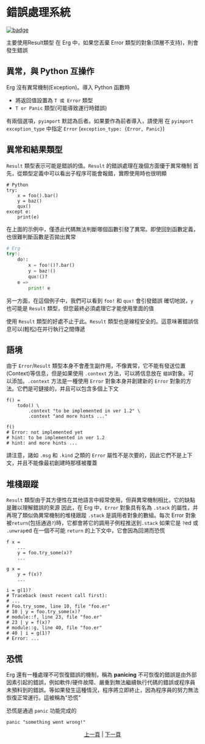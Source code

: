 # 錯誤處理系統

[![badge](https://img.shields.io/endpoint.svg?url=https%3A%2F%2Fgezf7g7pd5.execute-api.ap-northeast-1.amazonaws.com%2Fdefault%2Fsource_up_to_date%3Fowner%3Derg-lang%26repos%3Derg%26ref%3Dmain%26path%3Ddoc/EN/syntax/30_error_handling.md%26commit_hash%3D20aa4f02b994343ab9600317cebafa2b20676467)](https://gezf7g7pd5.execute-api.ap-northeast-1.amazonaws.com/default/source_up_to_date?owner=erg-lang&repos=erg&ref=main&path=doc/EN/syntax/30_error_handling.md&commit_hash=20aa4f02b994343ab9600317cebafa2b20676467)

主要使用Result類型
在 Erg 中，如果您丟棄 Error 類型的對象(頂層不支持)，則會發生錯誤

## 異常，與 Python 互操作

Erg 沒有異常機制(Exception)。導入 Python 函數時

* 將返回值設置為 `T 或 Error` 類型
* `T or Panic` 類型(可能導致運行時錯誤)

有兩個選項，`pyimport` 默認為后者。如果要作為前者導入，請使用
在 `pyimport` `exception_type` 中指定 `Error` (`exception_type: {Error, Panic}`)

## 異常和結果類型

`Result` 類型表示可能是錯誤的值。`Result` 的錯誤處理在幾個方面優于異常機制
首先，從類型定義中可以看出子程序可能會報錯，實際使用時也很明顯

```python,checker_ignore
# Python
try:
    x = foo().bar()
    y = baz()
    qux()
except e:
    print(e)
```

在上面的示例中，僅憑此代碼無法判斷哪個函數引發了異常。即使回到函數定義，也很難判斷函數是否拋出異常

```python
# Erg
try!:
    do!:
        x = foo!()?.bar()
        y = baz!()
        qux!()?
    e =>
        print! e
```

另一方面，在這個例子中，我們可以看到 `foo!` 和 `qux!` 會引發錯誤
確切地說，`y` 也可能是 `Result` 類型，但您最終必須處理它才能使用里面的值

使用 `Result` 類型的好處不止于此。`Result` 類型也是線程安全的。這意味著錯誤信息可以(輕松)在并行執行之間傳遞

## 語境

由于 `Error`/`Result` 類型本身不會產生副作用，不像異常，它不能有發送位置(Context)等信息，但是如果使用 `.context` 方法，可以將信息放在 `錯誤`對象。可以添加。`.context` 方法是一種使用 `Error` 對象本身并創建新的 `Error` 對象的方法。它們是可鏈接的，并且可以包含多個上下文
```python,checker_ignore
f() =
    todo() \
        .context "to be implemented in ver 1.2" \
        .context "and more hints ..."

f()
# Error: not implemented yet
# hint: to be implemented in ver 1.2
# hint: and more hints ...
```

請注意，諸如 `.msg` 和 `.kind` 之類的 `Error` 屬性不是次要的，因此它們不是上下文，并且不能像最初創建時那樣被覆蓋

## 堆棧跟蹤

`Result` 類型由于其方便性在其他語言中經常使用，但與異常機制相比，它的缺點是難以理解錯誤的來源
因此，在 Erg 中，`Error` 對象具有名為 `.stack` 的屬性，并再現了類似偽異常機制的堆棧跟蹤
`.stack` 是調用者對象的數組。每次 Error 對象被`return`(包括通過`?`)時，它都會將它的調用子例程推送到`.stack`
如果它是 `?`ed 或 `.unwrap`ed 在一個不可能 `return` 的上下文中，它會因為回溯而恐慌

```python,checker_ignore
f x =
    ...
    y = foo.try_some(x)?
    ...

g x =
    y = f(x)?
    ...

i = g(1)?
# Traceback (most recent call first):
# ...
# Foo.try_some, line 10, file "foo.er"
# 10 | y = foo.try_some(x)?
# module::f, line 23, file "foo.er"
# 23 | y = f(x)?
# module::g, line 40, file "foo.er"
# 40 | i = g(1)?
# Error: ...
```

## 恐慌

Erg 還有一種處理不可恢復錯誤的機制，稱為 __panicing__
不可恢復的錯誤是由外部因素引起的錯誤，例如軟件/硬件故障、嚴重到無法繼續執行代碼的錯誤或程序員未預料到的錯誤。等如果發生這種情況，程序將立即終止，因為程序員的努力無法恢復正常運行。這被稱為"恐慌"

恐慌是通過 `panic` 功能完成的

```python,checker_ignore
panic "something went wrong!"
```

<p align='center'>
    <a href='./29_decorator.md'>上一頁</a> | <a href='./31_pipeline.md'>下一頁</a>
</p>